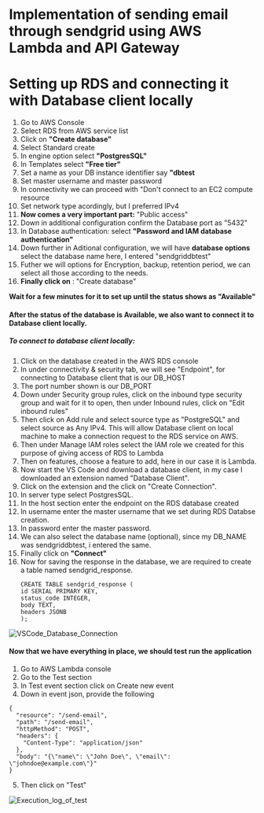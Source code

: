 # Implementation of sending email through sendgrid using AWS Lambda and API Gateway











# Setting up RDS and connecting it with Database client locally
1. Go to AWS Console
2. Select RDS from AWS service list
3. Click on <b>"Create database"</b>
4. Select Standard create
5. In engine option select <b>"PostgresSQL"</b>
6. In Templates select <b>"Free tier"</b>
7. Set a name as your DB instance identifier say <b>"dbtest</b>
8. Set master username and master password
9. In connectivity we can proceed with "Don't connect to an EC2 compute resource
10. Set network type acordingly, but I preferred IPv4
11. <b>Now comes a very important part:</b> "Public access"
12. Down in additional configuration confirm the Database port as "5432"
13. In Database authentication: select <b>"Password and IAM database authentication"</b>
14. Down further in Aditional configuration, we will have <b>database options</b> select the database name here, I entered "sendgriddbtest"
15. Futher we will options for Encryption, backup, retention period, we can select all those according to the needs.
16. <b> Finally click on</b> : "Create database"

<b> Wait for a few minutes for it to set up until the status shows as "Available"</b>

#### After the status of the database is Available, we also want to connect it to Database client locally.
##### To connect to database client locally:
1. Click on the database created in the AWS RDS console
2. In under connectivity & security tab, we will see "Endpoint", for connecting to Database client that is our DB_HOST
3. The port number shown is our DB_PORT
4. Down under Security group rules, click on the inbound type security group and wait for it to open, then under Inbound rules, click on "Edit inbound rules"
5. Then click on Add rule and select source type as "PostgreSQL" and select source as Any IPv4. This will allow Database client on local machine to make a connection request to the RDS service on AWS.
6. Then under Manage IAM roles select the IAM role we created for this purpose of giving access of RDS to Lambda
7. Then on features, choose a feature to add, here in our case it is Lambda.
8. Now start the VS Code and download a database client, in my case I downloaded an extension named "Database Client".
9. Click on the extension and the click on "Create Connection".
10. In server type select PostgresSQL.
11. In the host section enter the endpoint on the RDS database created
12. In username enter the master username that we set during RDS Databse creation.
13. In password enter the master password.
14. We can also select the database name (optional), since my DB_NAME was sendgriddbtest, i entered the same.
15. Finally click on <b>"Connect"</b>
16. Now for saving the response in the database, we are required to create a table named sendgrid_response.
    ```
    CREATE TABLE sendgrid_response (
    id SERIAL PRIMARY KEY,
    status_code INTEGER,
    body TEXT,
    headers JSONB
    );
    ```

![VSCode_Database_Connection](https://github.com/Amarjit0511/go-task-sheet/assets/54772122/90cd76a4-e163-481e-bac3-15349cf64c7d)


#### Now that we have everything in place, we should test run the application
1. Go to AWS Lambda console
2. Go to the Test section
3. In Test event section click on Create new event
4. Down in event json, provide the following
```
{
  "resource": "/send-email",
  "path": "/send-email",
  "httpMethod": "POST",
  "headers": {
    "Content-Type": "application/json"
  },
  "body": "{\"name\": \"John Doe\", \"email\": \"johndoe@example.com\"}"
}
```
5. Then click on "Test"

![Execution_log_of_test](https://github.com/Amarjit0511/go-task-sheet/assets/54772122/6e399b2d-7417-441c-af2b-0b5cd2b5bc81)
